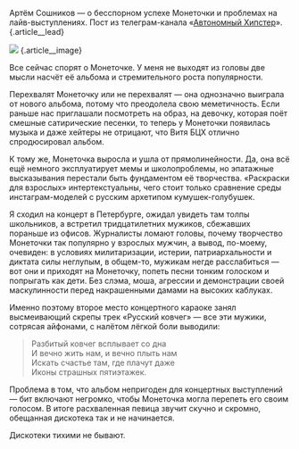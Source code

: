 Артём Сошников — о бесспорном успехе Монеточки и проблемах на лайв-выступлениях. Пост из телеграм-канала «[Автономный Хипстер][1]». {.article\_\_lead}

![][image-1] {.article\_\_image}

Все сейчас спорят о Монеточке. У меня не выходят из головы две мысли насчёт её альбома и стремительного роста популярности.

Перехвалят Монеточку или не перехвалят — она однозначно выиграла от нового альбома, потому что преодолела свою меметичность. Если раньше нас приглашали посмотреть на образ, на девочку, которая поёт смешные сатирические песенки, то теперь у Монеточки появилась музыка и даже хейтеры не отрицают, что Витя БЦХ отлично спродюсировал альбом. 

К тому же, Монеточка выросла и ушла от прямолинейности. Да, она всё ещё немного эксплуатирует мемы и школопроблемы, но эпатажные высказывания перестали быть фундаментом её творчества. «Раскраски для взрослых» интертекстуальны, чего стоит только сравнение среды инстаграм-моделей с русским архетипом кумушек-голубушек.

Я сходил на концерт в Петербурге, ожидал увидеть там толпы школьников, а встретил тридцатилетних мужиков, сбежавших пораньше из офисов. Журналисты ломают головы, почему творчество Монеточки так популярно у взрослых мужчин, а вывод, по-моему, очевиден: в условиях милитаризации, истерии, патриархальности и диктата силы неглупым, в общем-то, мужикам негде расслабиться — вот они и приходят на Монеточку, попеть песни тонким голоском и попрыгать как дети. Без слэма, моша, агрессии и демонстрации своей маскулинности перед накрашенными дамами на высоких каблуках. 

Именно поэтому второе место концертного караоке занял высмеивающий скрепы трек «Русский ковчег» — все эти мужики, сотрясая айфонами, с налётом лёгкой боли выводили:

> Разбитый ковчег всплывает со дна  
> И вечно жить нам, и вечно плыть нам  
> Искать счастье там, где плачут даже  
> Иконы страшных пятиэтажек. 

Проблема в том, что альбом непригоден для концертных выступлений — бит включают негромко, чтобы Монеточка могла перепеть его своим голосом. В итоге расхваленная певица звучит скучно и скромно, обещанная дискотека так и не начинается.  

Дискотеки тихими не бывают.

[1]:	http://teleg.run/zvonimentam

[image-1]:	http://kaktutzhit.by/uploads/post_images/65845ccc507da59719967f784f2fd61984c5c6b0.jpg